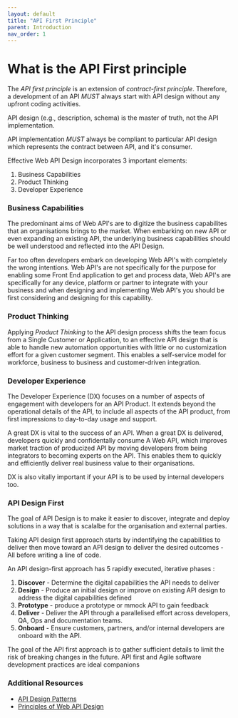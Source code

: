 ```yaml
---
layout: default
title: "API First Principle"
parent: Introduction
nav_order: 1
---
```


# What is the API First principle

The *API first principle* is an extension of *contract-first principle*. Therefore, a development of an API *MUST* always start with API design without any upfront coding activities.

API design (e.g., description, schema) is the master of truth, not the API implementation.

API implementation *MUST* always be compliant to particular API design which represents the contract between API, and it's consumer.

Effective Web API Design incorporates 3 important elements:

1. Business Capabilities
2. Product Thinking
3. Developer Experience

### Business Capabilities

The predominant aims of Web API's are to digitize the business capabilites that an organisations brings to the market. When embarking on new API or even expanding an existing API, the underlying business capabilities should be well understood and reflected into the API Design.

Far too often developers embark on developing Web API's with completely the wrong intentions. Web API's are not specifically for the purpose for enabling some Front End application to get and process data,  Web API's are specifically for any device, platform or partner to integrate with your business and when designing and implementing Web API's you should be first considering and designing for this capability.

### Product Thinking

Applying *Product Thinking* to the API design process shifts the team focus from a Single Customer or Application, to an effective API design that is able to handle new automation opportunities with little or no customization effort for a given customer segment. This enables a self-service model for workforce, business to business and customer-driven integration.

### Developer Experience

The Developer Experience (DX) focuses on a number of aspects of engagement with developers for an API Product. It extends beyond the operational details of the API, to include all aspects of the API product, from first impressions to day-to-day usage and support.

A great DX is vital to the success of an API. When a great DX is delivered, developers quickly and confidentally consume A Web API, which improves market traction of producized API by moving developers from being integrators to becoming experts on the API. This enables them to quickly and efficiently deliver real business value to their organisations. 

DX is also vitally important if your API is to be used by internal developers too. 

### API Design First 

The goal of API Design is to make it easier to discover, integrate and deploy solutions in a way that is scalalbe for the organisation and external parties.

Taking API design first approach starts by indentifying the capabilities to deliver then move toward an API design to deliver the desired outcomes - All before writing a line of code.

An API design-first approach has 5 rapidly executed, iterative phases :

1. **Discover** - Determine the digital capabilities the API needs to deliver
2. **Design** - Produce an initial design or improve on existing API design to address the digital capabilities defined
3. **Prototype** - produce a prototype or mmock API to gain feedback 
4. **Deliver** - Deliver the API through a parallelised effort across developers, QA, Ops and documentation teams.
5. **Onboard** - Ensure customers, partners, and/or internal developers are onboard with the API.

The goal of the API first approach is to gather sufficient details to limit the risk of breaking changes in the future.  API first and Agile software development practices are ideal companions

### Additional Resources

- [API Design Patterns](https://garywoodfine.com/book-review-api-design-patterns/)
- [Principles of Web API Design](https://garywoodfine.com/book-review-principles-of-web-api-design/)